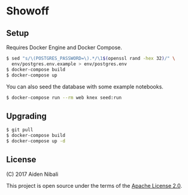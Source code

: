 # Showoff

## Setup

Requires Docker Engine and Docker Compose.

```sh
$ sed "s/\(POSTGRES_PASSWORD=\).*/\1$(openssl rand -hex 32)/" \
  env/postgres.env.example > env/postgres.env
$ docker-compose build
$ docker-compose up
```

You can also seed the database with some example notebooks.

```sh
$ docker-compose run --rm web knex seed:run
```

## Upgrading

```sh
$ git pull
$ docker-compose build
$ docker-compose up -d
```

## License

(C) 2017 Aiden Nibali

This project is open source under the terms of the
[Apache License 2.0](https://www.apache.org/licenses/LICENSE-2.0.html).
